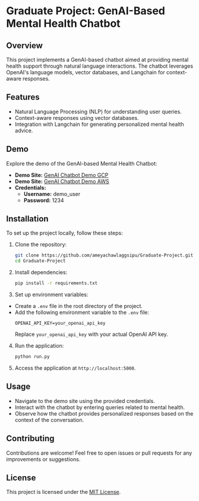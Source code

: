 # Graduate Project: GenAI-Based Mental Health Chatbot

## Overview
This project implements a GenAI-based chatbot aimed at providing mental health support through natural language interactions. The chatbot leverages OpenAI's language models, vector databases, and Langchain for context-aware responses.

## Features
- Natural Language Processing (NLP) for understanding user queries.
- Context-aware responses using vector databases.
- Integration with Langchain for generating personalized mental health advice.

## Demo
Explore the demo of the GenAI-based Mental Health Chatbot:
- **Demo Site:** [GenAI Chatbot Demo GCP](https://bot-iprwzorw6a-uc.a.run.app/login)
- **Demo Site:** [GenAI Chatbot Demo AWS](http://99.79.38.194/login)
- **Credentials:**
  - **Username:** demo_user
  - **Password:** 1234

## Installation
To set up the project locally, follow these steps:

1. Clone the repository:
   ```bash
   git clone https://github.com/ameyachawlaggsipu/Graduate-Project.git
   cd Graduate-Project
2. Install dependencies:
    ```bash
   pip install -r requirements.txt

3. Set up environment variables:
- Create a `.env` file in the root directory of the project.
- Add the following environment variable to the `.env` file:
  ```
  OPENAI_API_KEY=your_openai_api_key
  ```
  Replace `your_openai_api_key` with your actual OpenAI API key.

4. Run the application:
    ```bash
   python run.py

5. Access the application at `http://localhost:5000`.

## Usage
- Navigate to the demo site using the provided credentials.
- Interact with the chatbot by entering queries related to mental health.
- Observe how the chatbot provides personalized responses based on the context of the conversation.

## Contributing
Contributions are welcome! Feel free to open issues or pull requests for any improvements or suggestions.

## License
This project is licensed under the [MIT License](LICENSE).

    
